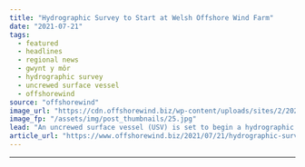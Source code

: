 ```yaml
---
title: "Hydrographic Survey to Start at Welsh Offshore Wind Farm"
date: "2021-07-21"
tags: 
  - featured
  - headlines
  - regional news
  - gwynt y môr
  - hydrographic survey
  - uncrewed surface vessel
  - offshorewind
source: "offshorewind"
image_url: "https://cdn.offshorewind.biz/wp-content/uploads/sites/2/2021/07/21132003/USV-on-hydrographic-survey-duty-at-Welsh-offshore-wind-farm.jpg"
image_fp: "/assets/img/post_thumbnails/25.jpg"
lead: "An uncrewed surface vessel (USV) is set to begin a hydrographic survey at the"
article_url: "https://www.offshorewind.biz/2021/07/21/hydrographic-survey-to-start-at-welsh-offshore-wind-farm/"
---
```


---
